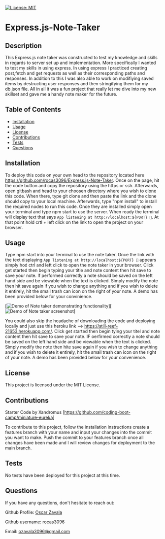 [![License: MIT](https://img.shields.io/badge/License-MIT-yellow.svg)](https://opensource.org/licenses/MIT)
# Express.js-Note-Taker
        
## Description
This Express.js note taker was constructed to test my knowledge and skills in regards to server set up and implementation. More specifically I wanted to test my skills in using express. In using express I practiced creating post,fetch and get requests as well as their corresponding paths and responses. In addition to this I was also able to work on modifiying saved items by destructing user responses and then stringifying them for my db.json file. All in all it was a fun project that really let me dive into my new skillset and gave me a handy note maker for the future.

## Table of Contents
- [Installation](#installation)
- [Usage](#usage)
- [License](#license)
- [Contributions](#contributions)
- [Tests](#tests)
- [Questions](#questions)

## Installation
To deploy this code on your own head to the repository located here https://github.com/rocas3096/Express.js-Note-Taker. Once on the page, hit the code button and copy the repository using the https or ssh. Afterwards, open gitbash and head to your choosen directory where you wish to clone this code. When there, type git clone and then paste the link and the clone should copy to your local machine. Afterwards, type "npm install" to install the required nodes to run this code. Once they are installed simply open your terminal and type npm start to use the server. When ready the terminal will display text that says `App listening at http://localhost:${PORT} 🚀`. At that point hold crtl + left click on the link to open the project on your browser.

## Usage
Type npm start into your terminal to use the note taker. Once the link with the text displaying `App listening at http://localhost:${PORT} 🚀` appears simply hod ctrl and left click to open the note taker in your browser. Click get started then begin typing your title and note content then hit save to save your note. If performed correctly a note should be saved on the left hand side and be viewable when the text is clicked. Simply modify the note then hit save again if you wish to change anything and if you wish to delete it entirely, hit the small trash can icon on the right of your note. A demo has been provided below for your convinience.  

[![Demo of Note taker demonstrating functionality](https://drive.google.com/thumbnail?id=1pK0wxBpWxbH6I842jSeLxLdIswzWnkBF)][![Demo of Note taker screenshot](https://drive.google.com/file/d/1pK0wxBpWxbH6I842jSeLxLdIswzWnkBF/preview)]

You could also skip the headache of downloading the code and deploying locally and just use this heroku link --> https://still-reef-21653.herokuapp.com/. Click get started then begin tying your titel and note content then hit save to save your note. IF oerfirmed correctly a note should be saved on the left hand side and be viewable when the text is clicked. Simply modify the note then hite save again if you wish to change anything and if you wish to delete it entirely, hit the small trash can icon on the right of your note. A demo has been provided below for your convenience.

## License
This project is licensed under the MIT License.

## Contributions
Starter Code by Xandromus [https://github.com/coding-boot-camp/miniature-eureka]

To contribute to this project, follow the installation instructions create a features branch with your name and input your changes into the commit you want to make. Push the commit to your features branch once all changes have been made and I will review changes for deployment to the main branch.

## Tests
No tests have been deployed for this project at this time.

## Questions
If you have any questions, don't hesitate to reach out:

Github Profile: [Oscar Zavala](https://github.com/rocas3096)

Github username: rocas3096

Email: ozavala3096@gmail.com
